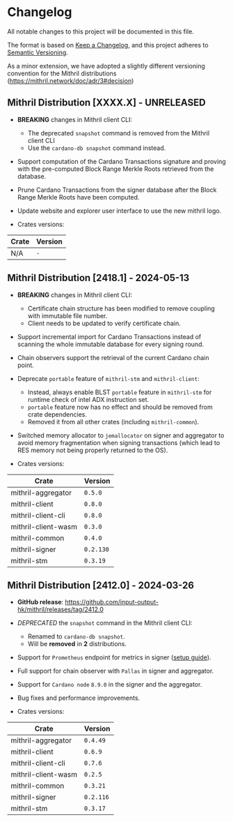 # Changelog

All notable changes to this project will be documented in this file.

The format is based on [Keep a Changelog](https://keepachangelog.com/en/1.0.0/),
and this project adheres to [Semantic Versioning](https://semver.org/spec/v2.0.0.html).

As a minor extension, we have adopted a slightly different versioning convention for the Mithril distributions (https://mithril.network/doc/adr/3#decision)

## Mithril Distribution [XXXX.X] - UNRELEASED

- **BREAKING** changes in Mithril client CLI:
  - The deprecated `snapshot` command is removed from the Mithril client CLI
  - Use the `cardano-db snapshot` command instead.

- Support computation of the Cardano Transactions signature and proving with the pre-computed Block Range Merkle Roots retrieved from the database.

- Prune Cardano Transactions from the signer database after the Block Range Merkle Roots have been computed.

- Update website and explorer user interface to use the new mithril logo.

- Crates versions:

|  Crate  |  Version  |
|---------- |-------------|
| N/A | `-` |

## Mithril Distribution [2418.1] - 2024-05-13

- **BREAKING** changes in Mithril client CLI:
  - Certificate chain structure has been modified to remove coupling with immutable file number.
  - Client needs to be updated to verify certificate chain.

- Support incremental import for Cardano Transactions instead of scanning the whole immutable database for every signing round.

- Chain observers support the retrieval of the current Cardano chain point.

-  Deprecate `portable` feature of `mithril-stm` and `mithril-client`:
   - Instead, always enable BLST `portable` feature in `mithril-stm` for runtime check of intel ADX instruction set.
   - `portable` feature now has no effect and should be removed from crate dependencies.
   - Removed it from all other crates (including `mithril-common`).

- Switched memory allocator to `jemallocator` on signer and aggregator to avoid memory fragmentation when signing transactions (which lead to RES memory not being properly returned to the OS).

- Crates versions:

|  Crate  |  Version  |
|---------- |-------------|
| mithril-aggregator | `0.5.0` |
| mithril-client | `0.8.0` |
| mithril-client-cli | `0.8.0` |
| mithril-client-wasm | `0.3.0` |
| mithril-common | `0.4.0` |
| mithril-signer | `0.2.130` |
| mithril-stm | `0.3.19` |

## Mithril Distribution [2412.0] - 2024-03-26

- **GitHub release**: https://github.com/input-output-hk/mithril/releases/tag/2412.0

- _DEPRECATED_ the `snapshot` command in the Mithril client CLI: 
  - Renamed to `cardano-db snapshot`.
  - Will be **removed** in **2** distributions.

- Support for `Prometheus` endpoint for metrics in signer ([setup guide](https://mithril.network/doc/next/manual/getting-started/run-signer-node#activate-prometheus-endpoint)).

- Full support for chain observer with `Pallas` in signer and aggregator.

- Support for `Cardano node` `8.9.0` in the signer and the aggregator.

- Bug fixes and performance improvements.

- Crates versions:

|  Crate  |  Version  |
|---------- |-------------|
| mithril-aggregator | `0.4.49` |
| mithril-client | `0.6.9` |
| mithril-client-cli | `0.7.6` |
| mithril-client-wasm | `0.2.5` |
| mithril-common | `0.3.21` |
| mithril-signer | `0.2.116` |
| mithril-stm | `0.3.17` |
